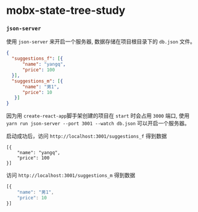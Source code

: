 # mobx-state-tree-study

### `json-server`

使用 `json-server` 来开启一个服务器, 数据存储在项目根目录下的 `db.json` 文件。

```json
{
  "suggestions_f": [{
      "name": "yangq",
      "price": 100
  }],
  "suggestions_m": [{
      "name": "男1",
      "price": 10
   }]
}
```

因为用 `create-react-app`脚手架创建的项目在 `start` 时会占用 `3000` 端口, 使用 `yarn run json-server --port 3001 --watch db.json` 可以开启一个服务器。

启动成功后，访问 `http://localhost:3001/suggestions_f` 得到数据

```
[{
    "name": "yangq",
    "price": 100
}]
```

访问 `http://localhost:3001/suggestions_m` 得到数据

```javascript
[{
    "name": "男1",
    "price": 10
}]
```

